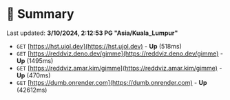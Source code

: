# 📖 Summary
Last updated: **3/10/2024, 2:12:53 PG "Asia/Kuala_Lumpur"**

- `GET` [https://hst.ujol.dev](https://hst.ujol.dev) - **Up** (518ms)
- `GET` [https://reddviz.deno.dev/gimme](https://reddviz.deno.dev/gimme) - **Up** (1495ms)
- `GET` [https://reddviz.amar.kim/gimme](https://reddviz.amar.kim/gimme) - **Up** (470ms)
- `GET` [https://dumb.onrender.com](https://dumb.onrender.com) - **Up** (42612ms)
